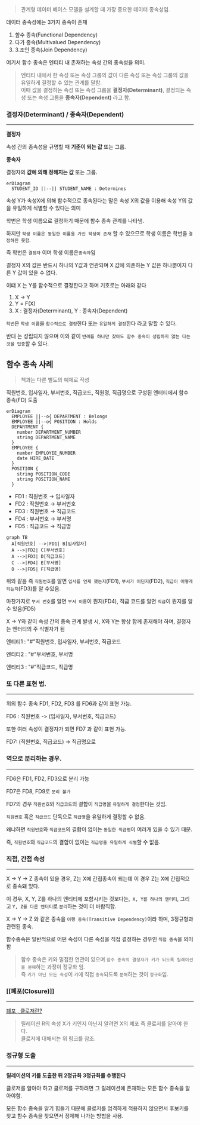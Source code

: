 
> 관계형 데이터 베이스 모델을 설계할 때 가장 중요한 데이터 종속성임.

데이터 종속성에는 3가지 종속이 존재
1. 함수 종속(Functional Dependency)
2. 다가 종속(Multivalued Dependency)
3. 3.조인 종속(Join Dependency)

여기서 함수 종속은 엔티티 내 존재하는 속성 간의 종속성을 의미.

>엔티티 내에서 한 속성 또는 속성 그룹의 값이 다른 속성 또는 속성 그룹의 값을 유일하게 결정할 수 있는 관계를 말함. \
>이때 값을 결정하는 속성 또는 속성 그룹을 **결정자(Determinant)**, 결정되는 속성 또는 속성 그룹을 **종속자(Dependent)** 라고 함.

### 결정자(Determinant) / 종속자(Dependent)
---

**결정자** 

속성 간의 종속성을 규명할 때 **기준이 되는 값** 또는 그룹.

**종속자**

결정자의 **값에 의해 정해지는 값** 또는 그룹.

```mermaid
erDiagram
  STUDENT_ID ||--|| STUDENT_NAME : Determines

```
속성 Y가 속성X에 의해 함수적으로 종속된다는 말은 속성 X의 값을 이용해 속성 Y의 값을 유일하게 식별할 수 있다는 의미

학번은 학생 이름으로 결정하기 때문에 함수 종속 관계를 나타냄.

하지만 `학생 이름은 동일한 이름을 가진 학생이 존재` 할 수 있으므로 학생 이름은 학번을 `결정하진 못함`.

즉 학번은 `결정자` 이며 학생 이름은`종속자`임


결정자 X의 값은 반드시 하나의 Y값과 연관되며 X 값에 의존하는 Y 값은 하나뿐이지 다른 Y 값이 있을 수 없다.

이떄 X 는 Y를 함수적으로 결정한다고 하며 기호로는 아래와 같다

1. X → Y
2. Y = F(X)
3. X : 결정자(Determinant), Y : 종속자(Dependent)

`학번`은 `학생 이름`을 `함수적으로 결정`한다 또는 `유일하게 결정`한다 라고 말할 수 있다.

반대 는 성립되지 않으며 이와 같이 `반례를 하나만 찾아도 함수 종속이 성립하지 않는 다는 것을 입증`할 수 있다.

## 함수 종속 사례

> 책과는 다른 별도의 예제로 작성

직원번호, 입사일자, 부서번호, 직급코드, 직원명, 직급명으로 구성된 엔터티에서 함수 종속(FD) 도출


```mermaid
erDiagram
  EMPLOYEE ||--o{ DEPARTMENT : Belongs
  EMPLOYEE ||--o{ POSITION : Holds
  DEPARTMENT {
    number DEPARTMENT_NUMBER
    string DEPARTMENT_NAME
  }
  EMPLOYEE {
    number EMPLOYEE_NUMBER
    date HIRE_DATE
  }
  POSITION {
    string POSITION_CODE
    string POSITION_NAME
  }
```

- FD1 : 직원번호 → 입사일자
- FD2 : 직원번호 → 부서번호
- FD3 : 직원번호 → 직급코드
- FD4 : 부서번호 → 부서명
- FD5 : 직급코드 → 직급명

```mermaid
graph TB
  A[직원번호] -->|FD1| B[입사일자]
  A -->|FD2| C[부서번호]
  A -->|FD3| D[직급코드]
  C -->|FD4| E[부서명]
  D -->|FD5| F[직급명]

```

위와 같음 즉 `직원번호`를 알면 `입사를 언제 했는지`(FD1), `부서가 어딘지`(FD2), `직급이 어떻게 되는지`(FD3)를 알 수있음.

마찬가지로 `부서 번호`를 알면 `부서 이름`이 뭔지(FD4), 직급 코드를 알면 `직급`이 뭔지를 알 수 있음(FD5)

X → Y와 같이 속성 간의 종속 관계 발생 시, X와 Y는 항상 함께 존재해야 하며, 결정자는 엔터티의 주 식별자가 됨

엔티티1 : "#"직원번호, 입사일자, 부서번호, 직급코드

엔티티2 : "#"부서번호, 부서명

엔티티3 : "#"직급코드, 직급명

### 또 다른 표현 법.
---

위의 함수 종속 FD1, FD2, FD3 를 FD6과 같이 표현 가능.

FD6 : 직원번호 -> (입사일자, 부서번호, 직급코드)

또한 여러 속성이 결정자가 되면 FD7 과 같이 표현 가능.

FD7: (직원번호, 직급코드) -> 직급명으로 

### 역으로 분리하는 경우.
---

FD6은 FD1, FD2, FD3으로 분리 가능

FD7은 FD8, FD9로 `분리 불가`

FD7의 경우 `직원번호`와 `직급코드`의 결합이 `직급명`을 `유일하게 결정`한다는 것임.

`직원번호` 혹은 `직급코드` 단독으로 `직급명`을 유일하게 결정할 수 없음.

왜냐하면 `직원번호`와 `직급코드`의 결합이 없이는 `동일한 직급명`이 여러개 있을 수 있기 때문.

즉, `직원번호`와 `직급코드`의 결합이 없이는 `직급명을 유일하게 식별`할 수 없음.


### 직접, 간접 속성
---

X → Y → Z 종속이 있을 경우, Z는 X에 간접종속이 되는데 이 경우 Z는 X에 간접적으로 종속돼 있다.

이 경우, X, Y, Z를 하나의 엔티티에 포함시키는 것보다는,` X, Y를 하나의 엔터티`, 그리고 `Y, Z를 다른 엔터티`로 `분리`하는 것이 더 바람직함.

X → Y → Z 와 같은 종속을 `이행 종속(Transitive Dependency)`이라 하며, 3정규형과 관련된 종속.

함수종속은 일반적으로 어떤 속성이 다른 속성을 직접 결정하는 경우인 `직접 종속`을 의미함

>함수 종속은 키와 밀접한 연관이 있으며 `함수 종속의 결정자가 키가 되도록 릴레이션을 분해`하는 과정이 정규화 임. \
>즉 `키가 아닌 모든 속성`이 `키`에 직접 `종속`되도록 `분해`하는 것이 `정규화`임.


### [[폐포(Closure)]]
---
[폐포 , 클로저란?](https://github.com/christopher3810/TIL/blob/master/book/%EA%B4%80%EA%B3%84%ED%98%95%20%EB%8D%B0%EC%9D%B4%ED%84%B0%20%EB%AA%A8%EB%8D%B8%EB%A7%81%20%ED%95%B5%EC%8B%AC%20%EA%B0%80%EC%9D%B4%EB%93%9C/4%ED%9A%8C%EC%B0%A8%20%EC%A0%95%EA%B7%9C%ED%99%94/%ED%8F%90%ED%8F%AC(Closure).md)

>릴레이션 R의 속성 X가 키인지 아닌지 알려면 X의 폐포 즉 클로저를 알아야 한다. \
>클로저에 대해서는 위 링크를 참조.



### 정규형 도출 
---

**릴레이션의 키를 도출한 뒤 2정규화 3정규화를 수행한다**

클로저를 알아야 하고 클로저를 구하려면 그 릴레이션에 존재하는 모든 함수 종속을 알아야함.

모든 함수 종속을 알기 힘들기 때문에 클로저를 엄격하게 적용하지 않으면서 후보키를 찾고 함수 종속을 찾으면서 정제해 나가는 방법을 사용.

